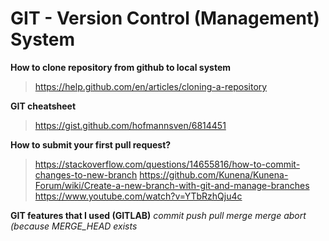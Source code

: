 # GIT - Version Control (Management) System

**How to clone repository from github to local system**
> https://help.github.com/en/articles/cloning-a-repository

**GIT cheatsheet**
> https://gist.github.com/hofmannsven/6814451

**How to submit your first pull request?**
> https://stackoverflow.com/questions/14655816/how-to-commit-changes-to-new-branch
> https://github.com/Kunena/Kunena-Forum/wiki/Create-a-new-branch-with-git-and-manage-branches
> https://www.youtube.com/watch?v=YTbRzhQju4c

**GIT features that I used (GITLAB)**
*commit*
*push*
*pull*
*merge*
*merge abort (because MERGE_HEAD exists*


